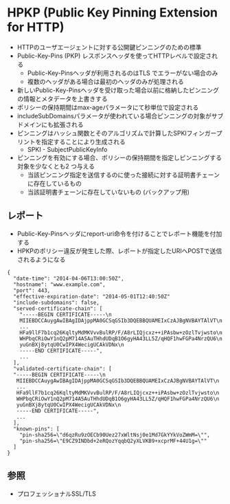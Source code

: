 # HPKP (Public Key Pinning Extension for HTTP)
- HTTPのユーザエージェントに対する公開鍵ピンニングのための標準
- Public-Key-Pins (PKP) レスポンスヘッダを使ってHTTPレベルで設定される
  - Public-Key-Pinsヘッダが利用されるのはTLS でエラーがない場合のみ
  - 複数のヘッダがある場合は最初のヘッダのみが処理される
- 新しいPublic-Key-Pinsヘッダを受け取った場合以前に格納したピンニングの情報とメタデータを上書きする
- ポリシーの保持期間はmax-ageパラメータにて秒単位で設定される
- includeSubDomainsパラメータが使われている場合ピンニングの対象がサブドメインにも拡張される
- ピンニングはハッシュ関数とそのアルゴリズムで計算したSPKIフィンガープリントを指定することにより生成される
  - SPKI - SubjectPublicKeyInfo
- ピンニングを有効にする場合、ポリシーの保持期間を指定しピンニングする対象を少なくとも2 つ与える
  - 当該ピンニング指定を送信するのに使った接続に対する証明書チェーンに存在しているもの
  - 当該証明書チェーンに存在していないもの (バックアップ用)

## レポート
- Public-Key-Pinsヘッダにreport-uri命令を付けることでレポート機能を付加する
- HPKPのポリシー違反が発生した際、レポートが指定したURIへPOSTで送信されるようになる

```
{
  "date-time": "2014-04-06T13:00:50Z",
  "hostname": "www.example.com",
  "port": 443,
  "effective-expiration-date": "2014-05-01T12:40:50Z"
  "include-subdomains": false,
  "served-certificate-chain": [
    "-----BEGIN CERTIFICATE-----\n
    MIIEBDCCAuygAwIBAgIDAjppMA0GCSqGSIb3DQEBBQUAMEIxCzAJBgNVBAYTAlVT\n
    ...
    HFa9llF7b1cq26KqltyMdMKVvvBulRP/F/A8rLIQjcxz++iPAsbw+zOzlTvjwsto\n
    WHPbqCRiOwY1nQ2pM714A5AuTHhdUDqB1O6gyHA43LL5Z/qHQF1hwFGPa4NrzQU6\n
    yuGnBXj8ytqU0CwIPX4WecigUCAkVDNx\n
    -----END CERTIFICATE-----",
    ...
  ],
  "validated-certificate-chain": [
  "-----BEGIN CERTIFICATE-----\n
   MIIEBDCCAuygAwIBAgIDAjppMA0GCSqGSIb3DQEBBQUAMEIxCzAJBgNVBAYTAlVT\n
   ...
   HFa9llF7b1cq26KqltyMdMKVvvBulRP/F/A8rLIQjcxz++iPAsbw+zOzlTvjwsto\n
   WHPbqCRiOwY1nQ2pM714A5AuTHhdUDqB1O6gyHA43LL5Z/qHQF1hwFGPa4NrzQU6\n
   yuGnBXj8ytqU0CwIPX4WecigUCAkVDNx\n
   -----END CERTIFICATE-----",
   ...
  ],
  "known-pins": [
    "pin-sha256=\"d6qzRu9zOECb90Uez27xWltNsj0e1Md7GkYYkVoZWmM=\"",
    "pin-sha256=\"E9CZ9INDbd+2eRQozYqqbQ2yXLVKB9+xcprMF+44U1g=\""
  ]
}
```

## 参照
- プロフェッショナルSSL/TLS
